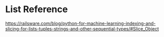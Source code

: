 # List Reference



https://railsware.com/blog/python-for-machine-learning-indexing-and-slicing-for-lists-tuples-strings-and-other-sequential-types/#Slice_Object

